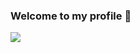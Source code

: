 ### Welcome to my profile 👋

<img src="https://cr-skills-chart-widget.azurewebsites.net/api/api?username=shock-dev">
